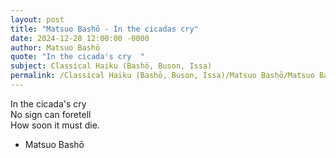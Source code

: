 ```yaml
---
layout: post
title: "Matsuo Bashō - In the cicadas cry"
date: 2024-12-28 12:00:00 -0000
author: Matsuo Bashō
quote: "In the cicada's cry  "
subject: Classical Haiku (Bashō, Buson, Issa)
permalink: /Classical Haiku (Bashō, Buson, Issa)/Matsuo Bashō/Matsuo Bashō - In the cicadas cry
---
```


In the cicada's cry  
No sign can foretell  
How soon it must die.

- Matsuo Bashō
